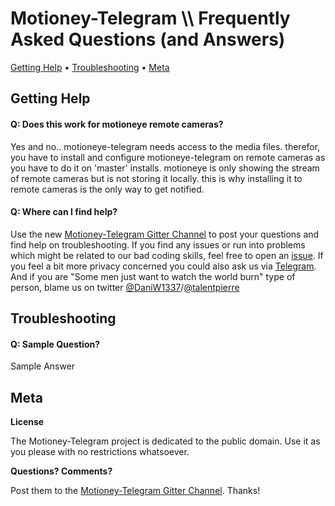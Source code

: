 # Motioney-Telegram \\\ Frequently Asked Questions (and Answers)

[Getting Help](#getting-help) • 
[Troubleshooting](#troubleshooting) •
[Meta](#meta)



## Getting Help 

#### Q: Does this work for motioneye remote cameras?

Yes and no.. motioneye-telegram needs access to the media files. therefor, you have to install and configure motioneye-telegram on remote cameras as you have to do it on 'master' installs. motioneye is only showing the stream of remote cameras but is not storing it locally. this is why installing it to remote cameras is the only way to get notified.



#### Q: Where can I find help?

Use the new [Motioney-Telegram Gitter Channel](https://github.com/DaniW42/motioneye-telegram) to post your questions and find help on troubleshooting. If you find any issues or run into problems which might be related to our bad coding skills, feel free to open an [issue](https://github.com/DaniW42/motioneye-telegram/issues). If you feel a bit more privacy concerned you could also ask us via [Telegram](https://t.me/daniw42). And if you are "Some men just want to watch the world burn" type of person, blame us on twitter [@DaniW1337](https://twitter.com/intent/follow?screen_name=daniw1337)/[@talentpierre](https://twitter.com/intent/follow?screen_name=talentpierre)



## Troubleshooting

#### Q: Sample Question?

Sample Answer



## Meta

**License** 

The Motioney-Telegram project is dedicated to the public domain.
Use it as you please with no restrictions whatsoever.

**Questions? Comments?**

Post them to the [Motioney-Telegram Gitter Channel](https://github.com/DaniW42/motioneye-telegram). Thanks!
